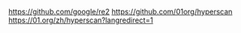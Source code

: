 https://github.com/google/re2
https://github.com/01org/hyperscan
https://01.org/zh/hyperscan?langredirect=1
